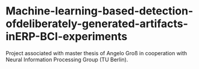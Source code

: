 # Machine-learning-based-detection-ofdeliberately-generated-artifacts-inERP-BCI-experiments
Project associated with master thesis of Angelo Groß in cooperation with Neural Information Processing Group (TU Berlin). 
